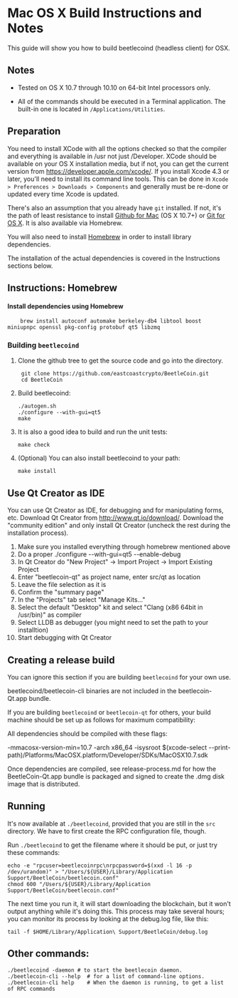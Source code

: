 Mac OS X Build Instructions and Notes
====================================
This guide will show you how to build beetlecoind (headless client) for OSX.

Notes
-----

* Tested on OS X 10.7 through 10.10 on 64-bit Intel processors only.

* All of the commands should be executed in a Terminal application. The
built-in one is located in `/Applications/Utilities`.

Preparation
-----------

You need to install XCode with all the options checked so that the compiler
and everything is available in /usr not just /Developer. XCode should be
available on your OS X installation media, but if not, you can get the
current version from https://developer.apple.com/xcode/. If you install
Xcode 4.3 or later, you'll need to install its command line tools. This can
be done in `Xcode > Preferences > Downloads > Components` and generally must
be re-done or updated every time Xcode is updated.

There's also an assumption that you already have `git` installed. If
not, it's the path of least resistance to install [Github for Mac](https://mac.github.com/)
(OS X 10.7+) or
[Git for OS X](https://code.google.com/p/git-osx-installer/). It is also
available via Homebrew.

You will also need to install [Homebrew](http://brew.sh) in order to install library
dependencies.

The installation of the actual dependencies is covered in the Instructions
sections below.

Instructions: Homebrew
----------------------

#### Install dependencies using Homebrew

        brew install autoconf automake berkeley-db4 libtool boost miniupnpc openssl pkg-config protobuf qt5 libzmq

### Building `beetlecoind`

1. Clone the github tree to get the source code and go into the directory.

        git clone https://github.com/eastcoastcrypto/BeetleCoin.git
        cd BeetleCoin

2.  Build beetlecoind:

        ./autogen.sh
        ./configure --with-gui=qt5
        make

3.  It is also a good idea to build and run the unit tests:

        make check

4.  (Optional) You can also install beetlecoind to your path:

        make install

Use Qt Creator as IDE
------------------------
You can use Qt Creator as IDE, for debugging and for manipulating forms, etc.
Download Qt Creator from http://www.qt.io/download/. Download the "community edition" and only install Qt Creator (uncheck the rest during the installation process).

1. Make sure you installed everything through homebrew mentioned above
2. Do a proper ./configure --with-gui=qt5 --enable-debug
3. In Qt Creator do "New Project" -> Import Project -> Import Existing Project
4. Enter "beetlecoin-qt" as project name, enter src/qt as location
5. Leave the file selection as it is
6. Confirm the "summary page"
7. In the "Projects" tab select "Manage Kits..."
8. Select the default "Desktop" kit and select "Clang (x86 64bit in /usr/bin)" as compiler
9. Select LLDB as debugger (you might need to set the path to your installtion)
10. Start debugging with Qt Creator

Creating a release build
------------------------
You can ignore this section if you are building `beetlecoind` for your own use.

beetlecoind/beetlecoin-cli binaries are not included in the beetlecoin-Qt.app bundle.

If you are building `beetlecoind` or `beetlecoin-qt` for others, your build machine should be set up
as follows for maximum compatibility:

All dependencies should be compiled with these flags:

 -mmacosx-version-min=10.7
 -arch x86_64
 -isysroot $(xcode-select --print-path)/Platforms/MacOSX.platform/Developer/SDKs/MacOSX10.7.sdk

Once dependencies are compiled, see release-process.md for how the BeetleCoin-Qt.app
bundle is packaged and signed to create the .dmg disk image that is distributed.

Running
-------

It's now available at `./beetlecoind`, provided that you are still in the `src`
directory. We have to first create the RPC configuration file, though.

Run `./beetlecoind` to get the filename where it should be put, or just try these
commands:

    echo -e "rpcuser=beetlecoinrpc\nrpcpassword=$(xxd -l 16 -p /dev/urandom)" > "/Users/${USER}/Library/Application Support/BeetleCoin/beetlecoin.conf"
    chmod 600 "/Users/${USER}/Library/Application Support/BeetleCoin/beetlecoin.conf"

The next time you run it, it will start downloading the blockchain, but it won't
output anything while it's doing this. This process may take several hours;
you can monitor its process by looking at the debug.log file, like this:

    tail -f $HOME/Library/Application\ Support/BeetleCoin/debug.log

Other commands:
-------

    ./beetlecoind -daemon # to start the beetlecoin daemon.
    ./beetlecoin-cli --help  # for a list of command-line options.
    ./beetlecoin-cli help    # When the daemon is running, to get a list of RPC commands
